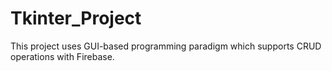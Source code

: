 # Tkinter_Project
This project uses GUI-based programming paradigm which supports CRUD operations with Firebase.
